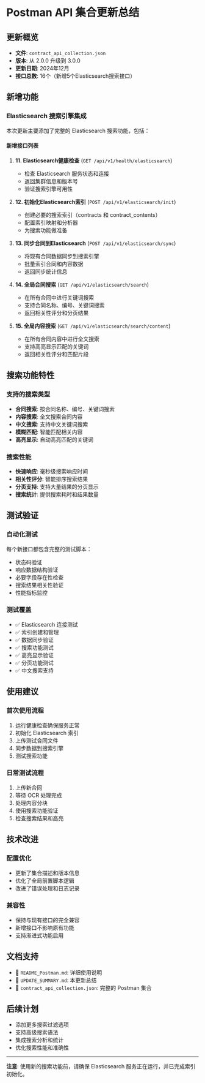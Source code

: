 # Postman API 集合更新总结

## 更新概览
- **文件**: `contract_api_collection.json`
- **版本**: 从 2.0.0 升级到 3.0.0
- **更新日期**: 2024年12月
- **接口总数**: 16个（新增5个Elasticsearch搜索接口）

## 新增功能

### Elasticsearch 搜索引擎集成
本次更新主要添加了完整的 Elasticsearch 搜索功能，包括：

#### 新增接口列表
1. **11. Elasticsearch健康检查** (`GET /api/v1/health/elasticsearch`)
   - 检查 Elasticsearch 服务状态和连接
   - 返回集群信息和版本号
   - 验证搜索引擎可用性

2. **12. 初始化Elasticsearch索引** (`POST /api/v1/elasticsearch/init`)
   - 创建必要的搜索索引（contracts 和 contract_contents）
   - 配置索引映射和分析器
   - 为搜索功能做准备

3. **13. 同步合同到Elasticsearch** (`POST /api/v1/elasticsearch/sync`)
   - 将现有合同数据同步到搜索引擎
   - 批量索引合同和内容数据
   - 返回同步统计信息

4. **14. 全局合同搜索** (`GET /api/v1/elasticsearch/search`)
   - 在所有合同中进行关键词搜索
   - 支持合同名称、编号、关键词搜索
   - 返回相关性评分和分页结果

5. **15. 全局内容搜索** (`GET /api/v1/elasticsearch/search/content`)
   - 在所有合同内容中进行全文搜索
   - 支持高亮显示匹配的关键词
   - 返回相关性评分和匹配片段

## 搜索功能特性

### 支持的搜索类型
- **合同搜索**: 按合同名称、编号、关键词搜索
- **内容搜索**: 全文搜索合同内容
- **中文搜索**: 支持中文关键词搜索
- **模糊匹配**: 智能匹配相关内容
- **高亮显示**: 自动高亮匹配的关键词

### 搜索性能
- **快速响应**: 毫秒级搜索响应时间
- **相关性评分**: 智能排序搜索结果
- **分页支持**: 支持大量结果的分页显示
- **搜索统计**: 提供搜索耗时和结果数量

## 测试验证

### 自动化测试
每个新接口都包含完整的测试脚本：
- 状态码验证
- 响应数据结构验证
- 必要字段存在性检查
- 搜索结果相关性验证
- 性能指标监控

### 测试覆盖
- ✅ Elasticsearch 连接测试
- ✅ 索引创建和管理
- ✅ 数据同步验证
- ✅ 搜索功能测试
- ✅ 高亮显示验证
- ✅ 分页功能测试
- ✅ 中文搜索支持

## 使用建议

### 首次使用流程
1. 运行健康检查确保服务正常
2. 初始化 Elasticsearch 索引
3. 上传测试合同文件
4. 同步数据到搜索引擎
5. 测试搜索功能

### 日常测试流程
1. 上传新合同
2. 等待 OCR 处理完成
3. 处理内容分块
4. 使用搜索功能验证
5. 检查搜索结果和高亮

## 技术改进

### 配置优化
- 更新了集合描述和版本信息
- 优化了全局前置脚本逻辑
- 改进了错误处理和日志记录

### 兼容性
- 保持与现有接口的完全兼容
- 新增接口不影响原有功能
- 支持渐进式功能启用

## 文档支持
- 📄 `README_Postman.md`: 详细使用说明
- 📄 `UPDATE_SUMMARY.md`: 本更新总结
- 📄 `contract_api_collection.json`: 完整的 Postman 集合

## 后续计划
- 添加更多搜索过滤选项
- 支持高级搜索语法
- 集成搜索分析和统计
- 优化搜索性能和准确性

---
**注意**: 使用新的搜索功能前，请确保 Elasticsearch 服务正在运行，并已完成索引初始化。